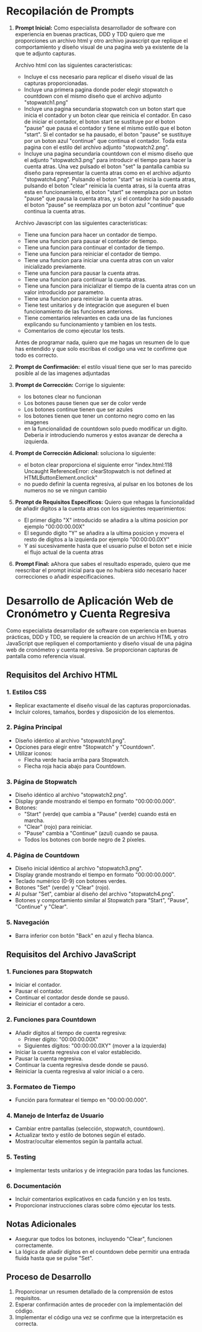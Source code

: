 # Recopilación de Prompts

1. **Prompt Inicial:**
   Como especialista desarrollador de software con experiencia en buenas practicas, DDD y TDD quiero que me proporciones un archivo html y otro archivo javascript que replique el comportamiento y diseño visual de una pagina web ya existente de la que te adjunto capturas.

   Archivo html con las siguientes caracteristicas:
   - Incluye el css necesario para replicar el diseño visual de las capturas proporcionadas.
   - Incluye una primera pagina donde poder elegir stopwatch o countdown con el mismo diseño que el archivo adjunto "stopwatch1.png"
   - Incluye una pagina secundaria stopwatch con un boton start que inicia el contador y un boton clear que reinicia el contador. En caso de iniciar el contador, el boton start se sustituye por el boton "pause" que pausa el contador y tiene el mismo estilo que el boton "start". Si el contador se ha pausado, el boton "pause" se sustituye por un boton azul "continue" que continua el contador. Toda esta pagina con el estilo del archivo adjunto "stopwatch2.png".
   - Incluye una pagina secundaria countdown con el mismo diseño que el adjunto "stopwatch3.png" para introducir el tiempo para hacer la cuenta atras. Una vez pulsado el boton "set" la pantalla cambia su diseño para representar la cuenta atras como en el archivo adjunto "stopwatch4.png". Pulsando el boton "start" se inicia la cuenta atras, pulsando el boton "clear" reinicia la cuenta atras, si la cuenta atras esta en funcionamiento, el boton "start" se reemplaza por un boton "pause" que pausa la cuenta atras, y si el contador ha sido pausado el boton "pause" se reemplaza por un boton azul "continue" que continua la cuenta atras.

   Archivo Javascript con las siguientes caracteristicas:
   - Tiene una funcion para hacer un contador de tiempo.
   - Tiene una funcion para pausar el contador de tiempo.
   - Tiene una funcion para continuar el contador de tiempo.
   - Tiene una funcion para reiniciar el contador de tiempo.
   - Tiene una funcion para iniciar una cuenta atras con un valor inicializado previamente.
   - Tiene una funcion para pausar la cuenta atras.
   - Tiene una funcion para continuar la cuenta atras.
   - Tiene una funcion para inicializar el tiempo de la cuenta atras con un valor introducido por parametro.
   - Tiene una funcion para reiniciar la cuenta atras.
   - Tiene test unitarios y de integración que aseguren el buen funcionamiento de las funciones anteriores.
   - Tiene comentarios relevantes en cada una de las funciones explicando su funcionamiento y tambien en los tests.
   - Comentarios de como ejecutar los tests.

   Antes de programar nada, quiero que me hagas un resumen de lo que has entendido y que solo escribas el codigo una vez te confirme que todo es correcto.

2. **Prompt de Confirmación:**
   el estilo visual tiene que ser lo mas parecido posible al de las imagenes adjuntadas

3. **Prompt de Corrección:**
   Corrige lo siguiente:
   - los botones clear no funcionan
   - Los botones pause tienen que ser de color verde
   - Los botones continue tienen que ser azules
   - los botones tienen que tener un contorno negro como en las imagenes
   - en la funcionalidad de countdown solo puedo modificar un digito. Deberia ir introduciendo numeros y estos avanzar de derecha a izquierda.

4. **Prompt de Corrección Adicional:**
   soluciona lo siguiente:
   - el boton clear proporciona el siguiente error "index.html:118 Uncaught ReferenceError: clearStopwatch is not defined at HTMLButtonElement.onclick"
   - no puedo definir la cuenta regresiva, al pulsar en los botones de los numeros no se ve ningun cambio

5. **Prompt de Requisitos Específicos:**
   Quiero que rehagas la funcionalidad de añadir digitos a la cuenta atras con los siguientes requerimientos:
   - El primer digito "X" introducido se añadira a la ultima posicion por ejemplo "00:00:00.00X"
   - El segundo digito "Y" se añadira a la ultima posicion y movera el resto de digitos a la izquierda por ejemplo "00:00:00.0XY"
   - Y asi sucesivamente hasta que el usuario pulse el boton set e inicie el flujo actual de la cuenta atras

6. **Prompt Final:**
   aAhora que sabes el resultado esperado, quiero que me reescribar el prompt inicial para que no hubiera sido necesario hacer correcciones o añadir especificaciones.


# Desarrollo de Aplicación Web de Cronómetro y Cuenta Regresiva

Como especialista desarrollador de software con experiencia en buenas prácticas, DDD y TDD, se requiere la creación de un archivo HTML y otro JavaScript que repliquen el comportamiento y diseño visual de una página web de cronómetro y cuenta regresiva. Se proporcionan capturas de pantalla como referencia visual.

## Requisitos del Archivo HTML

### 1. Estilos CSS
- Replicar exactamente el diseño visual de las capturas proporcionadas.
- Incluir colores, tamaños, bordes y disposición de los elementos.

### 2. Página Principal
- Diseño idéntico al archivo "stopwatch1.png".
- Opciones para elegir entre "Stopwatch" y "Countdown".
- Utilizar iconos:
  - Flecha verde hacia arriba para Stopwatch.
  - Flecha roja hacia abajo para Countdown.

### 3. Página de Stopwatch
- Diseño idéntico al archivo "stopwatch2.png".
- Display grande mostrando el tiempo en formato "00:00:00.000".
- Botones:
  - "Start" (verde) que cambia a "Pause" (verde) cuando está en marcha.
  - "Clear" (rojo) para reiniciar.
  - "Pause" cambia a "Continue" (azul) cuando se pausa.
  - Todos los botones con borde negro de 2 píxeles.

### 4. Página de Countdown
- Diseño inicial idéntico al archivo "stopwatch3.png".
- Display grande mostrando el tiempo en formato "00:00:00.000".
- Teclado numérico (0-9) con botones verdes.
- Botones "Set" (verde) y "Clear" (rojo).
- Al pulsar "Set", cambiar al diseño del archivo "stopwatch4.png".
- Botones y comportamiento similar al Stopwatch para "Start", "Pause", "Continue" y "Clear".

### 5. Navegación
- Barra inferior con botón "Back" en azul y flecha blanca.

## Requisitos del Archivo JavaScript

### 1. Funciones para Stopwatch
- Iniciar el contador.
- Pausar el contador.
- Continuar el contador desde donde se pausó.
- Reiniciar el contador a cero.

### 2. Funciones para Countdown
- Añadir dígitos al tiempo de cuenta regresiva:
  - Primer dígito: "00:00:00.00X"
  - Siguientes dígitos: "00:00:00.0XY" (mover a la izquierda)
- Iniciar la cuenta regresiva con el valor establecido.
- Pausar la cuenta regresiva.
- Continuar la cuenta regresiva desde donde se pausó.
- Reiniciar la cuenta regresiva al valor inicial o a cero.

### 3. Formateo de Tiempo
- Función para formatear el tiempo en "00:00:00.000".

### 4. Manejo de Interfaz de Usuario
- Cambiar entre pantallas (selección, stopwatch, countdown).
- Actualizar texto y estilo de botones según el estado.
- Mostrar/ocultar elementos según la pantalla actual.

### 5. Testing
- Implementar tests unitarios y de integración para todas las funciones.

### 6. Documentación
- Incluir comentarios explicativos en cada función y en los tests.
- Proporcionar instrucciones claras sobre cómo ejecutar los tests.

## Notas Adicionales
- Asegurar que todos los botones, incluyendo "Clear", funcionen correctamente.
- La lógica de añadir dígitos en el countdown debe permitir una entrada fluida hasta que se pulse "Set".

## Proceso de Desarrollo
1. Proporcionar un resumen detallado de la comprensión de estos requisitos.
2. Esperar confirmación antes de proceder con la implementación del código.
3. Implementar el código una vez se confirme que la interpretación es correcta.